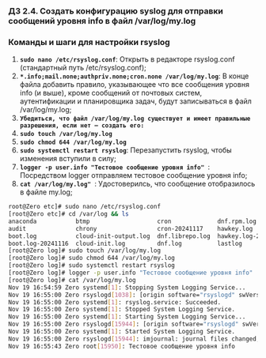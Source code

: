 ### Д3 2.4. Создать конфигурацию syslog для отправки сообщений уровня info в файл /var/log/my.log

### Команды и шаги для настройки rsyslog

1. **`sudo nano /etc/rsyslog.conf`**: Открыть в редакторе rsyslog.conf (стандартный путь /etc/rsyslog.conf); 
2. **`*.info;mail.none;authpriv.none;cron.none /var/log/my.log`**: В конце файла добавить правило, указывающее что все сообщения уровня info (и выше), кроме сообщений от почтовых систем, аутентификации и планировщика задач, будут записываться в файл /var/log/my.log;
3. **`Убедиться, что файл /var/log/my.log существует и имеет правильные разрешения, если нет – создать его:`** 
4. **`sudo touch /var/log/my.log`**
5. **`sudo chmod 644 /var/log/my.log`** 
6. **`sudo systemctl restart rsyslog`**: Перезапустить rsyslog, чтобы изменения вступили в силу;
7. **`logger -p user.info "Тестовое сообщение уровня info" `**: Посредством logger отправляем тестовое сообщение уровня info;
7. **`cat /var/log/my.log" `**: Удостоверилсь, что сообщение отобразилось в файле my.log;
 
```bash
root@Zero etc]# sudo nano /etc/rsyslog.conf
[root@Zero etc]# cd /var/log && ls
anaconda           btmp                   cron             dnf.rpm.log          maillog            private  secure-20241117   tuned
audit              chrony                 cron-20241117    hawkey.log           maillog-20241117   qemu-ga  spooler           wtmp
boot.log           cloud-init-output.log  dnf.librepo.log  hawkey.log-20241117  messages           samba    spooler-20241117
boot.log-20241116  cloud-init.log         dnf.log          lastlog              messages-20241117  secure   sssd
[root@Zero log]# sudo touch /var/log/my.log
[root@Zero log]# sudo chmod 644 /var/log/my.log
[root@Zero log]# sudo systemctl restart rsyslog
[root@Zero log]# logger -p user.info "Тестовое сообщение уровня info"
[root@Zero log]# cat /var/log/my.log
Nov 19 16:54:59 Zero systemd[1]: Stopping System Logging Service...
Nov 19 16:55:00 Zero rsyslogd[1038]: [origin software="rsyslogd" swVersion="8.2102.0-7.el8_6.1" x-pid="1038" x-info="https://www.rsyslog.com"] exiting on signal 15.
Nov 19 16:55:00 Zero systemd[1]: rsyslog.service: Succeeded.
Nov 19 16:55:00 Zero systemd[1]: Stopped System Logging Service.
Nov 19 16:55:00 Zero systemd[1]: Starting System Logging Service...
Nov 19 16:55:00 Zero rsyslogd[15944]: [origin software="rsyslogd" swVersion="8.2102.0-7.el8_6.1" x-pid="15944" x-info="https://www.rsyslog.com"] start
Nov 19 16:55:00 Zero systemd[1]: Started System Logging Service.
Nov 19 16:55:00 Zero rsyslogd[15944]: imjournal: journal files changed, reloading...  [v8.2102.0-7.el8_6.1 try https://www.rsyslog.com/e/0 ]
Nov 19 16:55:43 Zero root[15950]: Тестовое сообщение уровня info
```